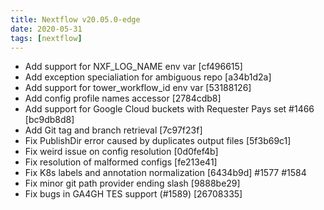 ```yaml
---
title: Nextflow v20.05.0-edge
date: 2020-05-31
tags: [nextflow]
---
```


- Add support for NXF_LOG_NAME env var [cf496615]
- Add exception specialiation for ambiguous repo [a34b1d2a]
- Add support for tower_workflow_id env var [53188126]
- Add config profile names accessor [2784cdb8]
- Add support for Google Cloud buckets with Requester Pays set #1466 [bc9db8d8]
- Add Git tag and branch retrieval [7c97f23f]
- Fix PublishDir error caused by duplicates output files [5f3b69c1]
- Fix weird issue on config resolution [0d0fef4b]
- Fix resolution of malformed configs [fe213e41]
- Fix K8s labels and annotation normalization [6434b9d] #1577 #1584
- Fix minor git path provider ending slash [9888be29]
- Fix bugs in GA4GH TES support (#1589) [26708335]
